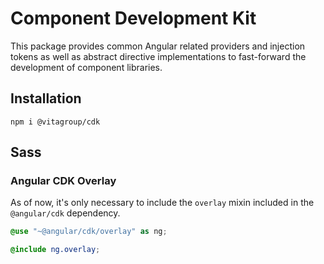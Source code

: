 # Component Development Kit

This package provides common Angular related providers and injection tokens as well as abstract directive
implementations to fast-forward the development of component libraries.

## Installation

```
npm i @vitagroup/cdk
```

## Sass

### Angular CDK Overlay

As of now, it's only necessary to include the `overlay` mixin included in the `@angular/cdk` dependency.

```scss
@use "~@angular/cdk/overlay" as ng;

@include ng.overlay;
```
